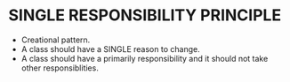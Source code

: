 # SINGLE RESPONSIBILITY PRINCIPLE

* Creational pattern.
* A class should have a SINGLE reason to change.
* A class should have a primarily responsibility and it should not take other responsiblities.
